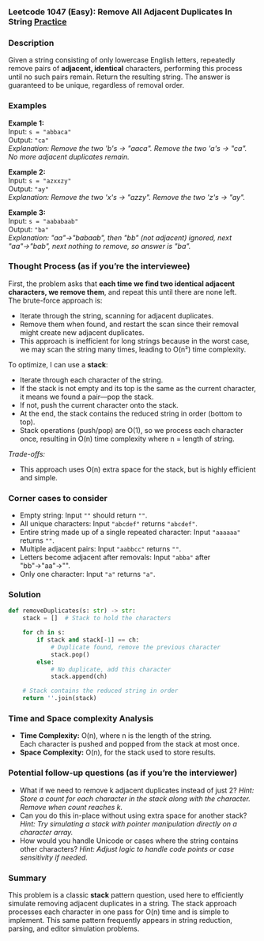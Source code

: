 ### Leetcode 1047 (Easy): Remove All Adjacent Duplicates In String [Practice](https://leetcode.com/problems/remove-all-adjacent-duplicates-in-string)

### Description  
Given a string consisting of only lowercase English letters, repeatedly remove pairs of **adjacent, identical** characters, performing this process until no such pairs remain. Return the resulting string. The answer is guaranteed to be unique, regardless of removal order.

### Examples  

**Example 1:**  
Input: `s = "abbaca"`  
Output: `"ca"`  
*Explanation: Remove the two 'b's → "aaca". Remove the two 'a's → "ca". No more adjacent duplicates remain.*

**Example 2:**  
Input: `s = "azxxzy"`  
Output: `"ay"`  
*Explanation: Remove the two 'x's → "azzy". Remove the two 'z's → "ay".*

**Example 3:**  
Input: `s = "aababaab"`  
Output: `"ba"`  
*Explanation: "aa"→"babaab", then "bb" (not adjacent) ignored, next "aa"→"bab", next nothing to remove, so answer is "ba".*

### Thought Process (as if you’re the interviewee)  

First, the problem asks that **each time we find two identical adjacent characters, we remove them**, and repeat this until there are none left.  
The brute-force approach is:
- Iterate through the string, scanning for adjacent duplicates.
- Remove them when found, and restart the scan since their removal might create new adjacent duplicates.
- This approach is inefficient for long strings because in the worst case, we may scan the string many times, leading to O(n²) time complexity.

To optimize, I can use a **stack**:
- Iterate through each character of the string.
- If the stack is not empty and its top is the same as the current character, it means we found a pair—pop the stack.
- If not, push the current character onto the stack.
- At the end, the stack contains the reduced string in order (bottom to top).
- Stack operations (push/pop) are O(1), so we process each character once, resulting in O(n) time complexity where n = length of string.

*Trade-offs:*  
- This approach uses O(n) extra space for the stack, but is highly efficient and simple.

### Corner cases to consider  
- Empty string: Input `""` should return `""`.
- All unique characters: Input `"abcdef"` returns `"abcdef"`.
- Entire string made up of a single repeated character: Input `"aaaaaa"` returns `""`.
- Multiple adjacent pairs: Input `"aabbcc"` returns `""`.
- Letters become adjacent after removals: Input `"abba"` after "bb"→"aa"→"".
- Only one character: Input `"a"` returns `"a"`.

### Solution

```python
def removeDuplicates(s: str) -> str:
    stack = []  # Stack to hold the characters

    for ch in s:
        if stack and stack[-1] == ch:
            # Duplicate found, remove the previous character
            stack.pop()
        else:
            # No duplicate, add this character
            stack.append(ch)

    # Stack contains the reduced string in order
    return ''.join(stack)
```

### Time and Space complexity Analysis  

- **Time Complexity:** O(n), where n is the length of the string.  
  Each character is pushed and popped from the stack at most once.
- **Space Complexity:** O(n), for the stack used to store results.

### Potential follow-up questions (as if you’re the interviewer)  

- What if we need to remove k adjacent duplicates instead of just 2?
  *Hint: Store a count for each character in the stack along with the character. Remove when count reaches k.*
- Can you do this in-place without using extra space for another stack?
  *Hint: Try simulating a stack with pointer manipulation directly on a character array.*
- How would you handle Unicode or cases where the string contains other characters?
  *Hint: Adjust logic to handle code points or case sensitivity if needed.*

### Summary
This problem is a classic **stack** pattern question, used here to efficiently simulate removing adjacent duplicates in a string. The stack approach processes each character in one pass for O(n) time and is simple to implement. This same pattern frequently appears in string reduction, parsing, and editor simulation problems.